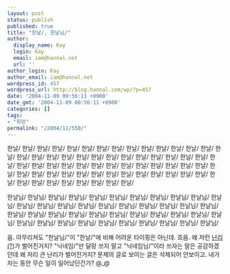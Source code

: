 ```yaml
---
layout: post
status: publish
published: true
title: "한날/, 한날님/"
author:
  display_name: Kay
  login: Kay
  email: iam@hannal.net
  url: ''
author_login: Kay
author_email: iam@hannal.net
wordpress_id: 457
wordpress_url: http://blog.hannal.com/wp/?p=457
date: '2004-11-09 09:56:11 +0900'
date_gmt: '2004-11-09 00:56:11 +0900'
categories: []
tags:
- "희망"
permalink: "/2004/11/550/"
---
```

<p>한날/ 한날/ 한날/ 한날/ 한날/ 한날/ 한날/ 한날/ 한날/ 한날/ 한날/ 한날/ 한날/ 한날/ 한날/ 한날/ 한날/ 한날/ 한날/ 한날/ 한날/ 한날/ 한날/ 한날/ 한날/ 한날/ 한날/ 한날/ 한날/ 한날/ 한날/ 한날/ 한날/ 한날/ 한날/ 한날/ 한날/ 한날/ 한날/ 한날/ 한날/ 한날/ 한날/ 한날/ 한날/ 한날/ 한날/ 한날/ 한날/ 한날/ 한날/ 한날/ 한날/ 한날/ 한날/ 한날/ 한날/ 한날/ 한날/ 한날/ 한날/ 한날/ 한날/ 한날/ 한날/</p>
<p>한날님/ 한날님/ 한날님/ 한날님/ 한날님/ 한날님/ 한날님/ 한날님/ 한날님/ 한날님/ 한날님/ 한날님/ 한날님/ 한날님/ 한날님/ 한날님/ 한날님/ 한날님/ 한날님/ 한날님/ 한날님/ 한날님/ 한날님/ 한날님/ 한날님/ 한날님/ 한날님/ 한날님/ 한날님/ 한날님/ 한날님/ 한날님/ 한날님/ 한날님/ 한날님/ 한날님/ 한날님/ 한날님/ 한날님/ 한날님/ 한날님/ 한날님/</p>
<p>음. 아무리쳐도 "한날님/"이 "한날/"에 비해 어려운 타이핑은 아닌데. 흐음. 왜 저런 <a href="http://sexyapple.egloos.com/520183">난리(?)</a>가 벌어진거지? "닉네임/"만 달랑 쓰지 말고 "닉네임님/"이라 쓰자는 말은 공감하겠던데 왜 저리 큰 난리가 벌어진거지? 문제의 글로 보이는 글은 삭제되어 안보이고. 내가 자는 동안 무슨 일이 일어났던건가? @_@</p>
